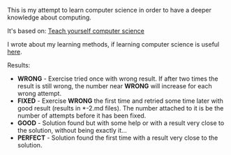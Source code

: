 This is my attempt to learn computer science in order to have a deeper knowledge about computing.

It's based on: [Teach yourself computer science](https://teachyourselfcs.com/#programming)

I wrote about my learning methods, if learning computer science is useful [here](https://thevaluable.dev/learning-computer-science-software-developer/).

Results:

* **WRONG** - Exercise tried once with wrong result. If after two times the result is still wrong, the number near **WRONG** will increase for each wrong attempt.
* **FIXED** - Exercise **WRONG** the first time and retried some time later with good result (results in \*-2.md files). The number attached to it is  be the number of attempts before it has been fixed.
* **GOOD** - Solution found but with some help or with a result very close to the solution, without being exactly it...
* **PERFECT** - Solution found the first time with a result very close to the solution.
